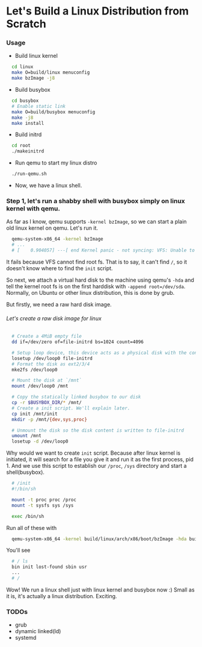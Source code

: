 # Let's Build a Linux Distribution from Scratch

### Usage
- Build linux kernel
```bash
  cd linux
  make O=build/linux menuconfig
  make bzImage -j8
```
- Build busybox
```bash
  cd busybox
  # Enable static link
  make O=build/busybox menuconfig
  make -j8
  make install
```

- Build initrd
```bash
  cd root
  ./makeinitrd
```

- Run qemu to start my linux distro
```bash
  ./run-qemu.sh
```
- Now, we have a linux shell.

### Step 1, let's run a shabby shell with busybox simply on linux kernel with qemu.
As far as I know, qemu supports `-kernel bzImage`, so we can start a plain old linux kernel on qemu. Let's run it.
```bash
  qemu-system-x86_64 -kernel bzImage
  # ...
  # [    0.904057] ---[ end Kernel panic - not syncing: VFS: Unable to mount root fs on unknown-block(0,0)
```
It fails because VFS cannot find root fs. That is to say, it can't find `/`, so it doesn't know where to find the `init` script.

So next, we attach a virtual hard disk to the machine using qemu's `-hda` and tell the kernel root fs is on the first harddisk with `-append root=/dev/sda`. Normally, on Ubuntu or other linux distribution, this is done by grub.

But firstly, we need a raw hard disk image.

###### Let's create a raw disk image for linux
```bash
  # Create a 4MiB empty file 
  dd if=/dev/zero of=file-initrd bs=1024 count=4096

  # Setup loop device, this device acts as a physical disk with the content of `file-initrd`
  losetup /dev/loop0 file-initrd
  # Format the disk as ext2/3/4
  mke2fs /dev/loop0

  # Mount the disk at `/mnt`
  mount /dev/loop0 /mnt

  # Copy the statically linked busybox to our disk
  cp -r $BUSYBOX_DIR/* /mnt/
  # Create a init script. We'll explain later.
  cp init /mnt/init
  mkdir -p /mnt/{dev,sys,proc}

  # Unmount the disk so the disk content is written to file-initrd
  umount /mnt
  losetup -d /dev/loop0
```

Why would we want to create `init` script. Because after linux kernel is initiated, it will search for a file you give it and run it as the first process, pid 1. And we use this script to establish our `/proc`, `/sys` directory and start a shell(busybox).
```bash
  # /init
  #!/bin/sh

  mount -t proc proc /proc
  mount -t sysfs sys /sys

  exec /bin/sh
```

Run all of these with
```bash
  qemu-system-x86_64 -kernel build/linux/arch/x86/boot/bzImage -hda build/boot/file-initrd -append "root=/dev/sda init=/init"
```
You'll see
```bash
  # / ls
  bin init lost-found sbin usr 
  ...
  # /
```
Wow! We run a linux shell just with linux kernel and busybox now :)
Small as it is, it's actually a linux distribution.
Exciting.

### TODOs
- grub
- dynamic linked(ld)
- systemd
